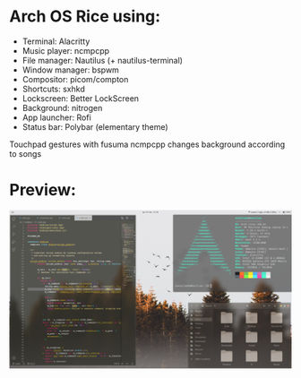 # Arch OS Rice using:

- Terminal: Alacritty
- Music player: ncmpcpp
- File manager: Nautilus (+ nautilus-terminal)
- Window manager: bspwm
- Compositor: picom/compton
- Shortcuts: sxhkd
- Lockscreen: Better LockScreen
- Background: nitrogen 
- App launcher: Rofi
- Status bar: Polybar (elementary theme)

Touchpad gestures with fusuma
ncmpcpp changes background according to songs

# Preview:

![preview](https://github.com/RawEnchilada/ArchRice/blob/master/preview.png?raw=true )
